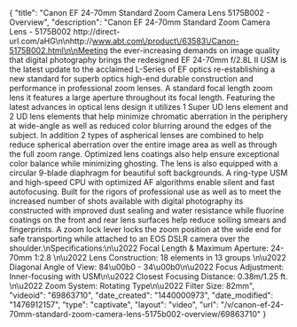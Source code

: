 {
    "title": "Canon EF 24-70mm Standard Zoom Camera Lens 5175B002 - Overview",
    "description": "Canon EF 24-70mm Standard Zoom Camera Lens - 5175B002 http:\/\/direct-url.com\/aHG\n\nhttp:\/\/www.abt.com\/product\/63583\/Canon-5175B002.html\n\nMeeting the ever-increasing demands on image quality that digital photography brings the redesigned EF 24-70mm f\/2.8L II USM is the latest update to the acclaimed L-Series of EF optics re-establishing a new standard for superb optics high-end durable construction and performance in professional zoom lenses. A standard focal length zoom lens it features a large aperture throughout its focal length. Featuring the latest advances in optical lens design it utilizes 1 Super UD lens element and 2 UD lens elements that help minimize chromatic aberration in the periphery at wide-angle as well as reduced color blurring around the edges of the subject. In addition 2 types of aspherical lenses are combined to help reduce spherical aberration over the entire image area as well as through the full zoom range. Optimized lens coatings also help ensure exceptional color balance while minimizing ghosting. The lens is also equipped with a circular 9-blade diaphragm for beautiful soft backgrounds. A ring-type USM and high-speed CPU with optimized AF algorithms enable silent and fast autofocusing. Built for the rigors of professional use as well as to meet the increased number of shots available with digital photography its constructed with improved dust sealing and water resistance while fluorine coatings on the front and rear lens surfaces help reduce soiling smears and fingerprints. A zoom lock lever locks the zoom position at the wide end for safe transporting while attached to an EOS DSLR camera over the shoulder.\nSpecifications:\n\u2022 Focal Length & Maximum Aperture: 24-70mm 1:2.8 \n\u2022 Lens Construction: 18 elements in 13 groups \n\u2022 Diagonal Angle of View: 84\u00b0 - 34\u00b0\n\u2022 Focus Adjustment: Inner-focusing with USM\n\u2022 Closest Focusing Distance: 0.38m\/1.25 ft. \n\u2022 Zoom System: Rotating Type\n\u2022 Filter Size: 82mm",
    "videoid": "69863710",
    "date_created": "1440000973",
    "date_modified": "1476912157",
    "type": "captivate",
    "layout": "video",
    "url": "\/v\/canon-ef-24-70mm-standard-zoom-camera-lens-5175b002-overview\/69863710"
}